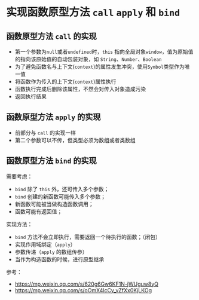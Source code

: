 # 实现函数原型方法 `call` `apply` 和 `bind`

## 函数原型方法 `call` 的实现

- 第一个参数为`null`或者`undefined`时，`this` 指向全局对象`window`，值为原始值的指向该原始值的自动包装对象，如 `String`、`Number`、`Boolean`
- 为了避免函数名与上下文(`context`)的属性发生冲突，使用`Symbol`类型作为唯一值
- 将函数作为传入的上下文(`context`)属性执行
- 函数执行完成后删除该属性，不然会对传入对象造成污染
- 返回执行结果

## 函数原型方法 `apply` 的实现

- 前部分与 `call` 的实现一样
- 第二个参数可以不传，但类型必须为数组或者类数组

## 函数原型方法 `bind` 的实现

需要考虑：

- `bind` 除了 `this` 外，还可传入多个参数；
- `bind` 创建的新函数可能传入多个参数；
- 新函数可能被当做构造函数调用；
- 函数可能有返回值；

实现方法：

- `bind` 方法不会立即执行，需要返回一个待执行的函数；（闭包）
- 实现作用域绑定（`apply`）
- 参数传递（`apply` 的数组传参）
- 当作为构造函数的时候，进行原型继承

参考：

- https://mp.weixin.qq.com/s/620g6Gw6KF1N-jWUguw8yQ
- https://mp.weixin.qq.com/s/oOmX4lcCy_vZfXx0KjLKOg
